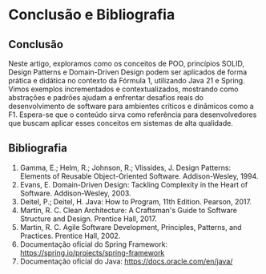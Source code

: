 # Conclusão e Bibliografia

## Conclusão

Neste artigo, exploramos como os conceitos de POO, princípios SOLID, Design Patterns e Domain-Driven Design podem ser aplicados de forma prática e didática no contexto da Fórmula 1, utilizando Java 21 e Spring. Vimos exemplos incrementados e contextualizados, mostrando como abstrações e padrões ajudam a enfrentar desafios reais do desenvolvimento de software para ambientes críticos e dinâmicos como a F1. Espera-se que o conteúdo sirva como referência para desenvolvedores que buscam aplicar esses conceitos em sistemas de alta qualidade.

## Bibliografia

1. Gamma, E.; Helm, R.; Johnson, R.; Vlissides, J. Design Patterns: Elements of Reusable Object-Oriented Software. Addison-Wesley, 1994.
2. Evans, E. Domain-Driven Design: Tackling Complexity in the Heart of Software. Addison-Wesley, 2003.
3. Deitel, P.; Deitel, H. Java: How to Program, 11th Edition. Pearson, 2017.
4. Martin, R. C. Clean Architecture: A Craftsman's Guide to Software Structure and Design. Prentice Hall, 2017.
5. Martin, R. C. Agile Software Development, Principles, Patterns, and Practices. Prentice Hall, 2002.
6. Documentação oficial do Spring Framework: https://spring.io/projects/spring-framework
7. Documentação oficial do Java: https://docs.oracle.com/en/java/

